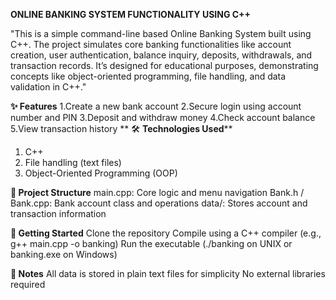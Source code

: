 **ONLINE BANKING SYSTEM FUNCTIONALITY USING C++**

"This is a simple command-line based Online Banking System built using C++. The project simulates core banking functionalities like account creation, user authentication, balance inquiry, deposits, withdrawals, and transaction records. It’s designed for educational purposes, demonstrating concepts like object-oriented programming, file handling, and data validation in C++."

**✨ Features**
1.Create a new bank account
2.Secure login using account number and PIN
3.Deposit and withdraw money
4.Check account balance
5.View transaction history
**
🛠️ **Technologies Used****
1. C++
2. File handling (text files)
3. Object-Oriented Programming (OOP)

**📂 Project Structure**
main.cpp: Core logic and menu navigation
Bank.h / Bank.cpp: Bank account class and operations
data/: Stores account and transaction information

**🚀 Getting Started**
Clone the repository
Compile using a C++ compiler (e.g., g++ main.cpp -o banking)
Run the executable (./banking on UNIX or banking.exe on Windows)

**📌 Notes**
All data is stored in plain text files for simplicity
No external libraries required
